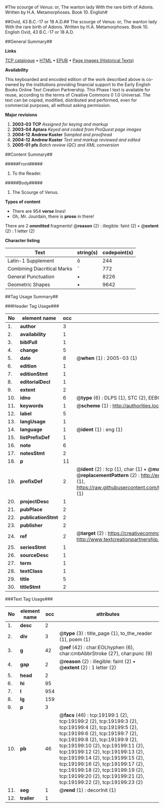 #The scourge of Venus: or, The wanton lady With the rare birth of Adonis. Written by H.A. Metamorphoses. Book 10. English#

##Ovid, 43 B.C.-17 or 18 A.D.##
The scourge of Venus: or, The wanton lady With the rare birth of Adonis. Written by H.A.
Metamorphoses. Book 10. English
Ovid, 43 B.C.-17 or 18 A.D.

##General Summary##

**Links**

[TCP catalogue](http://www.ota.ox.ac.uk/tcp/)  • 
[HTML](http://tei.it.ox.ac.uk/tcp/Texts-HTML/free/A23/A23239.html)  • 
[EPUB](http://tei.it.ox.ac.uk/tcp/Texts-EPUB/free/A23/A23239.epub) • 
[Page images (Historical Texts)](https://data.historicaltexts.jisc.ac.uk/view?pubId=eebo-99853801e&pageId=eebo-99853801e-19199-1)

**Availability**

This keyboarded and encoded edition of the
	       work described above is co-owned by the institutions
	       providing financial support to the Early English Books
	       Online Text Creation Partnership. This Phase I text is
	       available for reuse, according to the terms of Creative
	       Commons 0 1.0 Universal. The text can be copied,
	       modified, distributed and performed, even for
	       commercial purposes, all without asking permission.

**Major revisions**

1. __2003-03__ __TCP__ *Assigned for keying and markup*
1. __2003-04__ __Aptara__ *Keyed and coded from ProQuest page images*
1. __2004-12__ __Andrew Kuster__ *Sampled and proofread*
1. __2004-12__ __Andrew Kuster__ *Text and markup reviewed and edited*
1. __2005-01__ __pfs__ *Batch review (QC) and XML conversion*

##Content Summary##

#####Front#####

1. To the Reader.

#####Body#####

1. The Scourge of Venus.

**Types of content**

  * There are 954 **verse** lines!
  * Oh, Mr. Jourdain, there is **prose** in there!

There are 2 **ommitted** fragments! 
 @__reason__ (2) : illegible: faint (2)  •  @__extent__ (2) : 1 letter (2)

**Character listing**


|Text|string(s)|codepoint(s)|
|---|---|---|
|Latin-1 Supplement|ô|244|
|Combining             Diacritical Marks|̄|772|
|General Punctuation|•|8226|
|Geometric Shapes|▪|9642|

##Tag Usage Summary##

###Header Tag Usage###

|No|element name|occ|attributes|
|---|---|---|---|
|1.|__author__|3||
|2.|__availability__|1||
|3.|__biblFull__|1||
|4.|__change__|5||
|5.|__date__|8| @__when__ (1) : 2005-03 (1)|
|6.|__edition__|1||
|7.|__editionStmt__|1||
|8.|__editorialDecl__|1||
|9.|__extent__|2||
|10.|__idno__|6| @__type__ (6) : DLPS (1), STC (2), EEBO-CITATION (1), PROQUEST (1), VID (1)|
|11.|__keywords__|1| @__scheme__ (1) : http://authorities.loc.gov/ (1)|
|12.|__label__|5||
|13.|__langUsage__|1||
|14.|__language__|1| @__ident__ (1) : eng (1)|
|15.|__listPrefixDef__|1||
|16.|__note__|6||
|17.|__notesStmt__|2||
|18.|__p__|11||
|19.|__prefixDef__|2| @__ident__ (2) : tcp (1), char (1)  •  @__matchPattern__ (2) : ([0-9\-]+):([0-9IVX]+) (1), (.+) (1)  •  @__replacementPattern__ (2) : http://eebo.chadwyck.com/downloadtiff?vid=$1&page=$2 (1), https://raw.githubusercontent.com/textcreationpartnership/Texts/master/tcpchars.xml#$1 (1)|
|20.|__projectDesc__|1||
|21.|__pubPlace__|2||
|22.|__publicationStmt__|2||
|23.|__publisher__|2||
|24.|__ref__|2| @__target__ (2) : https://creativecommons.org/publicdomain/zero/1.0/ (1), http://www.textcreationpartnership.org/docs/. (1)|
|25.|__seriesStmt__|1||
|26.|__sourceDesc__|1||
|27.|__term__|1||
|28.|__textClass__|1||
|29.|__title__|5||
|30.|__titleStmt__|2||


###Text Tag Usage###

|No|element name|occ|attributes|
|---|---|---|---|
|1.|__desc__|2||
|2.|__div__|3| @__type__ (3) : title_page (1), to_the_reader (1), poem (1)|
|3.|__g__|42| @__ref__ (42) : char:EOLhyphen (6), char:cmbAbbrStroke (27), char:punc (9)|
|4.|__gap__|2| @__reason__ (2) : illegible: faint (2)  •  @__extent__ (2) : 1 letter (2)|
|5.|__head__|2||
|6.|__hi__|95||
|7.|__l__|954||
|8.|__lg__|159||
|9.|__p__|3||
|10.|__pb__|46| @__facs__ (46) : tcp:19199:1 (2), tcp:19199:2 (2), tcp:19199:3 (2), tcp:19199:4 (2), tcp:19199:5 (2), tcp:19199:6 (2), tcp:19199:7 (2), tcp:19199:8 (2), tcp:19199:9 (2), tcp:19199:10 (2), tcp:19199:11 (2), tcp:19199:12 (2), tcp:19199:13 (2), tcp:19199:14 (2), tcp:19199:15 (2), tcp:19199:16 (2), tcp:19199:17 (2), tcp:19199:18 (2), tcp:19199:19 (2), tcp:19199:20 (2), tcp:19199:21 (2), tcp:19199:22 (2), tcp:19199:23 (2)|
|11.|__seg__|1| @__rend__ (1) : decorInit (1)|
|12.|__trailer__|1||
